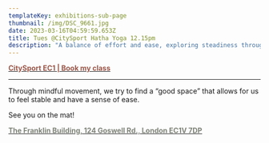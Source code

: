 ```yaml
---
templateKey: exhibitions-sub-page
thumbnail: /img/DSC_9661.jpg
date: 2023-03-16T04:59:59.653Z
title: Tues @CitySport Hatha Yoga 12.15pm
description: "A balance of effort and ease, exploring steadiness through asanas"
---
```

[**<span style="color:#9C5648;">CitySport EC1 | Book my class</span>**](https://bookings.citysport.org.uk/LhWeb/en/Public/Bookings)

---

Through mindful movement, we try to find a “good space” that allows for us to feel stable and have a sense of ease.

See you on the mat!

[**<span style="color:#7E8378;">The Franklin Building, 124 Goswell Rd., London EC1V 7DP</span>**](https://www.google.com/maps/place/CitySport/@51.5246578,-0.1039556,17z/data=!3m2!4b1!5s0x48761b0c17e07dc5:0xb1355f12df541930!4m6!3m5!1s0x48761b5745b782e9:0xbdbfaea81a91cb82!8m2!3d51.5246546!4d-0.0990847!16s%2Fg%2F1v93_k76?entry=ttu&g_ep=EgoyMDI1MDIxOS4xIKXMDSoASAFQAw%3D%3D)
